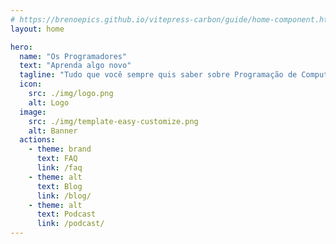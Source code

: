```yaml
---
# https://brenoepics.github.io/vitepress-carbon/guide/home-component.html
layout: home

hero:
  name: "Os Programadores"
  text: "Aprenda algo novo"
  tagline: "Tudo que você sempre quis saber sobre Programação de Computadores e nunca teve coragem de perguntar."
  icon:
    src: ./img/logo.png
    alt: Logo
  image:
    src: ./img/template-easy-customize.png
    alt: Banner
  actions:
    - theme: brand
      text: FAQ
      link: /faq
    - theme: alt
      text: Blog
      link: /blog/
    - theme: alt
      text: Podcast
      link: /podcast/
---
```


<HomeLatestPosts blogPath="/blog/" title="Artigos Recentes" limit="12" />
<HomeLatestPosts blogPath="/podcast/" title="Podcasts Recentes" limit="6" />
